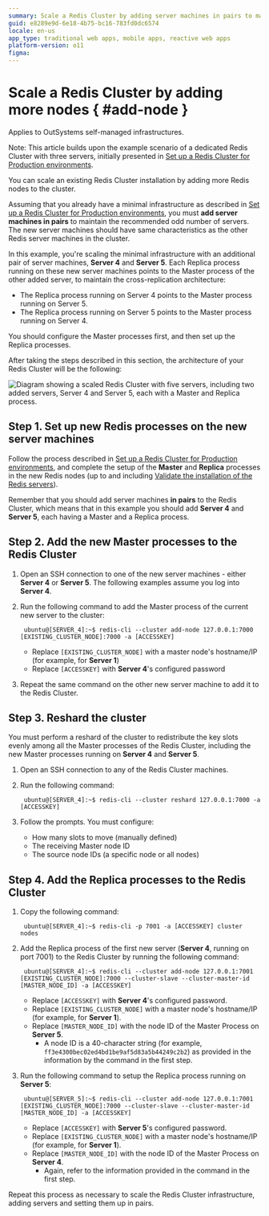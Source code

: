 ```yaml
---
summary: Scale a Redis Cluster by adding server machines in pairs to maintain an odd number of servers and redistributing key slots.
guid: e8289e9d-6e18-4b75-bc16-783fd0dc6574
locale: en-us
app_type: traditional web apps, mobile apps, reactive web apps
platform-version: o11
figma:
---
```


# Scale a Redis Cluster by adding more nodes { #add-node }

<div class="info" markdown="1">

Applies to OutSystems self-managed infrastructures.

</div>


<div class="info" markdown="1">

Note: This article builds upon the example scenario of a dedicated Redis Cluster with three servers, initially presented in [Set up a Redis Cluster for Production environments](setup-prod.md).

</div>

You can scale an existing Redis Cluster installation by adding more Redis nodes to the cluster.

Assuming that you already have a minimal infrastructure as described in [Set up a Redis Cluster for Production environments](setup-prod.md), you must **add server machines in pairs** to maintain the recommended odd number of servers. The new server machines should have same characteristics as the other Redis server machines in the cluster.

In this example, you're scaling the minimal infrastructure with an additional pair of server machines, **Server 4** and **Server 5**. Each Replica process running on these new server machines points to the Master process of the other added server, to maintain the cross-replication architecture:

* The Replica process running on Server 4 points to the Master process running on Server 5.
* The Replica process running on Server 5 points to the Master process running on Server 4.

You should configure the Master processes first, and then set up the Replica processes.

After taking the steps described in this section, the architecture of your Redis Cluster will be the following:

![Diagram showing a scaled Redis Cluster with five servers, including two added servers, Server 4 and Server 5, each with a Master and Replica process.](images/redis-arch-5-node-diag.png "Redis Cluster 5-Node Architecture Diagram")

## Step 1. Set up new Redis processes on the new server machines

Follow the process described in [Set up a Redis Cluster for Production environments](setup-prod.md), and complete the setup of the **Master** and **Replica** processes in the new Redis nodes (up to and including [Validate the installation of the Redis servers](setup-prod.md#validate-the-installation-of-the-redis-servers)). 

Remember that you should add server machines **in pairs** to the Redis Cluster, which means that in this example you should add **Server 4** and **Server 5**, each having a Master and a Replica process.

## Step 2. Add the new Master processes to the Redis Cluster

1. Open an SSH connection to one of the new server machines - either **Server 4** or **Server 5**. The following examples assume you log into **Server 4**.

1. Run the following command to add the Master process of the current new server to the cluster:

        ubuntu@[SERVER_4]:~$ redis-cli --cluster add-node 127.0.0.1:7000 [EXISTING_CLUSTER_NODE]:7000 -a [ACCESSKEY]
   
   * Replace `[EXISTING_CLUSTER_NODE]` with a master node's hostname/IP (for example, for **Server 1**)
   * Replace `[ACCESSKEY]` with **Server 4**'s configured password

1. Repeat the same command on the other new server machine to add it to the Redis Cluster.

## Step 3. Reshard the cluster

You must perform a reshard of the cluster to redistribute the key slots evenly among all the Master processes of the Redis Cluster, including the new Master processes running on **Server 4** and **Server 5**.

1. Open an SSH connection to any of the Redis Cluster machines.

1. Run the following command:

        ubuntu@[SERVER_4]:~$ redis-cli --cluster reshard 127.0.0.1:7000 -a [ACCESSKEY]

1. Follow the prompts. You must configure:
   * How many slots to move (manually defined)
   * The receiving Master node ID
   * The source node IDs (a specific node or all nodes)

## Step 4. Add the Replica processes to the Redis Cluster

1. Copy the following command:
      
        ubuntu@[SERVER_4]:~$ redis-cli -p 7001 -a [ACCESSKEY] cluster nodes

1. Add the Replica process of the first new server (**Server 4**, running on port 7001) to the Redis Cluster by running the following command:

        ubuntu@[SERVER_4]:~$ redis-cli --cluster add-node 127.0.0.1:7001 [EXISTING_CLUSTER_NODE]:7000 --cluster-slave --cluster-master-id [MASTER_NODE_ID] -a [ACCESSKEY]

    * Replace `[ACCESSKEY]` with **Server 4**'s configured password.
    * Replace `[EXISTING_CLUSTER_NODE]` with a master node's hostname/IP (for example, for **Server 1**).
    * Replace `[MASTER_NODE_ID]` with the node ID of the Master Process on **Server 5**. 
      * A node ID is a 40-character string (for example, `ff3e4300bec02ed4bd1be9af5d83a5b44249c2b2`) as provided in the information by the command in the first step. 

1. Run the following command to setup the Replica process running on **Server 5**:

        ubuntu@[SERVER_5]:~$ redis-cli --cluster add-node 127.0.0.1:7001 [EXISTING_CLUSTER_NODE]:7000 --cluster-slave --cluster-master-id [MASTER_NODE_ID] -a [ACCESSKEY]

    * Replace `[ACCESSKEY]` with **Server 5**'s configured password. 
    * Replace `[EXISTING_CLUSTER_NODE]` with a master node's hostname/IP (for example, for **Server 1**).
    * Replace `[MASTER_NODE_ID]` with the node ID of the Master Process on **Server 4**.
      * Again, refer to the information provided in the command in the first step.

Repeat this process as necessary to scale the Redis Cluster infrastructure, adding servers and setting them up in pairs.
